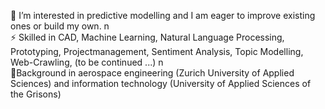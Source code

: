 👀 I’m interested in predictive modelling and I am eager to improve existing ones or build my own. n\
⚡ Skilled in CAD, Machine Learning, Natural Language Processing, Prototyping, Projectmanagement, Sentiment Analysis, Topic Modelling, Web-Crawling, (to be continued ...) n\
🌱Background in aerospace engineering (Zurich University of Applied Sciences) and information technology (University of Applied Sciences of the Grisons)
